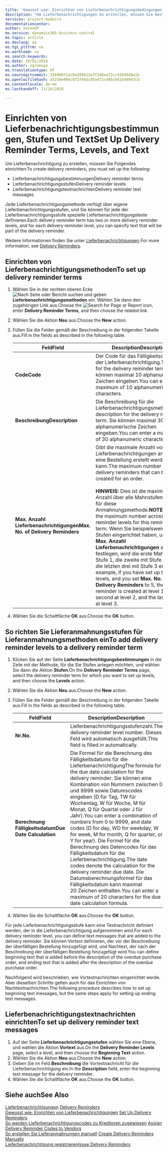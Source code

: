 ```yaml
---
title: 'Gewusst wie: Einrichten von Lieferbenachrichtigungsbedingungen, -stufen und -text'
description: "Um Lieferbenachrichtigungen zu erstellen, müssen Sie bestimmte Einrichtungen festlegen."
services: project-madeira
documentationcenter: 
author: SorenGP
ms.service: dynamics365-business-central
ms.topic: article
ms.devlang: na
ms.tgt_pltfrm: na
ms.workload: na
ms.search.keywords: 
ms.date: 10/01/2018
ms.author: sgroespe
ms.translationtype: HT
ms.sourcegitcommit: 33b900f1ac9e295921e7f3d6ea72cc93939d8a1b
ms.openlocfilehash: a5230e066c072744dcd5a472c94bc661b49943cd
ms.contentlocale: de-de
ms.lasthandoff: 11/26/2018

---
```

# <a name="set-up-delivery-reminder-terms-levels-and-text"></a><span data-ttu-id="1dfde-103">Einrichten von Lieferbenachrichtigungsbestimmungen, Stufen und Text</span><span class="sxs-lookup"><span data-stu-id="1dfde-103">Set Up Delivery Reminder Terms, Levels, and Text</span></span>
<span data-ttu-id="1dfde-104">Um Lieferbenachrichtigung zu erstellen, müssen Sie Folgendes einrichten:</span><span class="sxs-lookup"><span data-stu-id="1dfde-104">To create delivery reminders, you must set up the following:</span></span>  

- <span data-ttu-id="1dfde-105">Lieferbenachrichtigungsbestimmungen</span><span class="sxs-lookup"><span data-stu-id="1dfde-105">Delivery reminder terms</span></span>  
- <span data-ttu-id="1dfde-106">Lieferbenachrichtigungsstufen</span><span class="sxs-lookup"><span data-stu-id="1dfde-106">Delivery reminder levels</span></span>  
- <span data-ttu-id="1dfde-107">Lieferbenachrichtigungstextnachrichten</span><span class="sxs-lookup"><span data-stu-id="1dfde-107">Delivery reminder text messages</span></span>  

<span data-ttu-id="1dfde-108">Jede Lieferbenachrichtigungsmethode verfügt über eigene Lieferbenachrichtigungsstufen, und Sie können für jede der Lieferbenachrichtigungsstufe spezielle Lieferbenachrichtigungstexte definieren.</span><span class="sxs-lookup"><span data-stu-id="1dfde-108">Each delivery reminder term has two or more delivery reminder levels, and for each delivery reminder level, you can specify text that will be part of the delivery reminder.</span></span>  

<span data-ttu-id="1dfde-109">Weitere Informationen finden Sie unter [Lieferbenachrichtigungen](delivery-reminders.md).</span><span class="sxs-lookup"><span data-stu-id="1dfde-109">For more information, see [Delivery Reminders](delivery-reminders.md).</span></span>  

## <a name="to-set-up-delivery-reminder-terms"></a><span data-ttu-id="1dfde-110">Einrichten von Lieferbenachrichtigungsmethoden</span><span class="sxs-lookup"><span data-stu-id="1dfde-110">To set up delivery reminder terms</span></span>  

1.  <span data-ttu-id="1dfde-111">Wählen Sie in der rechten oberen Ecke ![Nach Seite oder Bericht suchen](../../media/ui-search/search_small.png "Symbol nach Seite oder Bericht suchen") und geben **Lieferbenachrichtigungsmethoden** ein. Wählen Sie dann den zugehörigen Link aus.</span><span class="sxs-lookup"><span data-stu-id="1dfde-111">Choose the ![Search for Page or Report](../../media/ui-search/search_small.png "Search for Page or Report icon") icon, enter **Delivery Reminder Terms**, and then choose the related link.</span></span>  
2.  <span data-ttu-id="1dfde-112">Wählen Sie die Aktion **Neu** aus.</span><span class="sxs-lookup"><span data-stu-id="1dfde-112">Choose the **New** action.</span></span>  
3.  <span data-ttu-id="1dfde-113">Füllen Sie die Felder gemäß der Beschreibung in der folgenden Tabelle aus.</span><span class="sxs-lookup"><span data-stu-id="1dfde-113">Fill in the fields as described in the following table.</span></span>  

    |<span data-ttu-id="1dfde-114">Feld</span><span class="sxs-lookup"><span data-stu-id="1dfde-114">Field</span></span>|<span data-ttu-id="1dfde-115">Description</span><span class="sxs-lookup"><span data-stu-id="1dfde-115">Description</span></span>|  
    |---------------------------------|---------------------------------------|  
    |<span data-ttu-id="1dfde-116">**Code**</span><span class="sxs-lookup"><span data-stu-id="1dfde-116">**Code**</span></span>|<span data-ttu-id="1dfde-117">Der Code für das Fälligkeitsdatum der Lieferbenachrichtigung.</span><span class="sxs-lookup"><span data-stu-id="1dfde-117">The code for the delivery reminder term.</span></span> <span data-ttu-id="1dfde-118">Sie können maximal 10 alphanumerische Zeichen eingeben.</span><span class="sxs-lookup"><span data-stu-id="1dfde-118">You can enter a maximum of 10 alphanumeric characters.</span></span>|  
    |<span data-ttu-id="1dfde-119">**Beschreibung**</span><span class="sxs-lookup"><span data-stu-id="1dfde-119">**Description**</span></span>|<span data-ttu-id="1dfde-120">Die Beschreibung für die Lieferbenachrichtigungsmethode.</span><span class="sxs-lookup"><span data-stu-id="1dfde-120">The description for the delivery reminder term.</span></span> <span data-ttu-id="1dfde-121">Sie können maximal 30 alphanumerische Zeichen eingeben.</span><span class="sxs-lookup"><span data-stu-id="1dfde-121">You can enter a maximum of 30 alphanumeric characters.</span></span>|  
    |<span data-ttu-id="1dfde-122">**Max. Anzahl Lieferbenachrichtigungen**</span><span class="sxs-lookup"><span data-stu-id="1dfde-122">**Max. No. of Delivery Reminders**</span></span>|<span data-ttu-id="1dfde-123">Gibt die maximale Anzahl von Lieferbenachrichtigungen an, die für eine Bestellung erstellt werden kann.</span><span class="sxs-lookup"><span data-stu-id="1dfde-123">The maximum number of delivery reminders that can be created for an order.</span></span><br /><br /> <span data-ttu-id="1dfde-124">**HINWEIS:** Dies ist die maximale Anzahl über alle Mahnstufen hinweg für diese Anmahnungsmethode.</span><span class="sxs-lookup"><span data-stu-id="1dfde-124">**NOTE:** This is the maximum number across all reminder levels for this reminder term.</span></span> <span data-ttu-id="1dfde-125">Wenn Sie beispielsweise drei Stufen eingerichtet haben, und Sie **Max. Anzahl Lieferbenachrichtigungen** auf 5 festlegen, wird die erste Mahnung mit Stufe 1, die zweite mit Stufe 2 und die letzten drei mit Stufe 3 erstellt.</span><span class="sxs-lookup"><span data-stu-id="1dfde-125">For example, if you have set up three levels, and you set **Max. No. of Delivery Reminders** to 5, the first reminder is created at level 1, the second at level 2, and the last three at level 3.</span></span>|  

4.  <span data-ttu-id="1dfde-126">Wählen Sie die Schaltfläche **OK** aus.</span><span class="sxs-lookup"><span data-stu-id="1dfde-126">Choose the **OK** button.</span></span>  

## <a name="to-add-delivery-reminder-levels-to-a-delivery-reminder-term"></a><span data-ttu-id="1dfde-127">So richten Sie Lieferanmahnungsstufen für Lieferanmahnungsmethoden ein</span><span class="sxs-lookup"><span data-stu-id="1dfde-127">To add delivery reminder levels to a delivery reminder term</span></span>  

1.  <span data-ttu-id="1dfde-128">Klicken Sie auf der Seite **Lieferbenachrichtigungsbestimmungen** in die Zeile mit der Methode, für die Sie Stufen anlegen möchten, und wählen Sie dann die Aktion **Stufen**.</span><span class="sxs-lookup"><span data-stu-id="1dfde-128">On the **Delivery Reminder Terms** page, select the delivery reminder term for which you want to set up levels, and then choose the **Levels** action.</span></span>  
2.  <span data-ttu-id="1dfde-129">Wählen Sie die Aktion **Neu** aus.</span><span class="sxs-lookup"><span data-stu-id="1dfde-129">Choose the **New** action.</span></span>  
3.  <span data-ttu-id="1dfde-130">Füllen Sie die Felder gemäß der Beschreibung in der folgenden Tabelle aus.</span><span class="sxs-lookup"><span data-stu-id="1dfde-130">Fill in the fields as described in the following table.</span></span>  

    |<span data-ttu-id="1dfde-131">Feld</span><span class="sxs-lookup"><span data-stu-id="1dfde-131">Field</span></span>|<span data-ttu-id="1dfde-132">Description</span><span class="sxs-lookup"><span data-stu-id="1dfde-132">Description</span></span>|  
    |---------------------------------|---------------------------------------|  
    |<span data-ttu-id="1dfde-133">**Nr.**</span><span class="sxs-lookup"><span data-stu-id="1dfde-133">**No.**</span></span>|<span data-ttu-id="1dfde-134">Lieferbenachrichtigungsstufenzahl.</span><span class="sxs-lookup"><span data-stu-id="1dfde-134">The delivery reminder level number.</span></span> <span data-ttu-id="1dfde-135">Dieses Feld wird automatisch ausgefüllt.</span><span class="sxs-lookup"><span data-stu-id="1dfde-135">This field is filled in automatically.</span></span>|  
    |<span data-ttu-id="1dfde-136">**Berechnung Fälligkeitsdatum**</span><span class="sxs-lookup"><span data-stu-id="1dfde-136">**Due Date Calculation**</span></span>|<span data-ttu-id="1dfde-137">Die Formel für die Berechnung des Fälligkeitsdatums für die Lieferbenachrichtigung</span><span class="sxs-lookup"><span data-stu-id="1dfde-137">The formula for the due date calculation for the delivery reminder.</span></span> <span data-ttu-id="1dfde-138">Sie können eine Kombination von Nummern zwischen 0 und 9999 sowie Datumscodes eingeben (D für Tag, TW für Wochentag, W für Woche, M für Monat, Q für Quartal oder J für Jahr).</span><span class="sxs-lookup"><span data-stu-id="1dfde-138">You can enter a combination of numbers from 0 to 9999, and date codes (D for day, WD for weekday, W for week, M for month, Q for quarter, or Y for year).</span></span> <span data-ttu-id="1dfde-139">Die Formel für die Berechnung des Datencodes für das Fälligkeitsdatum für die Lieferbenachrichtigung.</span><span class="sxs-lookup"><span data-stu-id="1dfde-139">The date codes denote the calculation for the delivery reminder due date.</span></span> <span data-ttu-id="1dfde-140">Die Datumsberechnungsformel für das Fälligkeitsdatum kann maximal 20 Zeichen enthalten.</span><span class="sxs-lookup"><span data-stu-id="1dfde-140">You can enter a maximum of 20 characters for the due date calculation formula.</span></span>|  

4.  <span data-ttu-id="1dfde-141">Wählen Sie die Schaltfläche **OK** aus.</span><span class="sxs-lookup"><span data-stu-id="1dfde-141">Choose the **OK** button.</span></span>  

<span data-ttu-id="1dfde-142">Für jede Lieferbenachrichtigungsstufe kann eine Textnachricht definiert werden, der in die Lieferbenachrichtigung aufgenommen wird.</span><span class="sxs-lookup"><span data-stu-id="1dfde-142">For each delivery reminder level, you can define text messages that are added to the delivery reminder.</span></span> <span data-ttu-id="1dfde-143">Sie können Vortext definieren, der vor der Beschreibung der überfälligen Bestellung hinzugefügt wird, und Nachtext, der nach der Beschreibung der überfälligen Bestellung hinzugefügt wird.</span><span class="sxs-lookup"><span data-stu-id="1dfde-143">You can define beginning text that is added before the description of the overdue purchase order, and ending text that is added after the description of the overdue purchase order.</span></span>  

<span data-ttu-id="1dfde-144">Nachfolgend wird beschrieben, wie Vortextnachrichten eingerichtet werde. Aber dieselben Schritte gelten auch für das Einrichten von Nachtextnachrichten.</span><span class="sxs-lookup"><span data-stu-id="1dfde-144">The following procedure describes how to set up beginning text messages, but the same steps apply for setting up ending text messages.</span></span>  

## <a name="to-set-up-delivery-reminder-text-messages"></a><span data-ttu-id="1dfde-145">Lieferbenachrichtigungstextnachrichten einrichten</span><span class="sxs-lookup"><span data-stu-id="1dfde-145">To set up delivery reminder text messages</span></span>  

1.  <span data-ttu-id="1dfde-146">Auf der Seite **Lieferbenachrichtigungsstufen** wählen Sie eine Ebene, und wählen die Aktion **Vortext** aus.</span><span class="sxs-lookup"><span data-stu-id="1dfde-146">On the **Delivery Reminder Levels** page, select a level, and then choose the **Beginning Text** action.</span></span>  
2.  <span data-ttu-id="1dfde-147">Wählen Sie die Aktion **Neu** aus.</span><span class="sxs-lookup"><span data-stu-id="1dfde-147">Choose the **New** action.</span></span>  
3.  <span data-ttu-id="1dfde-148">Geben Sie im Feld **Beschreibung** die Vortextnachricht für die Lieferbenachrichtigung ein.</span><span class="sxs-lookup"><span data-stu-id="1dfde-148">In the **Description** field, enter the beginning text message for the delivery reminder.</span></span>  
4.  <span data-ttu-id="1dfde-149">Wählen Sie die Schaltfläche **OK** aus.</span><span class="sxs-lookup"><span data-stu-id="1dfde-149">Choose the **OK** button.</span></span>  

## <a name="see-also"></a><span data-ttu-id="1dfde-150">Siehe auch</span><span class="sxs-lookup"><span data-stu-id="1dfde-150">See Also</span></span>  
 <span data-ttu-id="1dfde-151">[Lieferbenachrichtigungen](delivery-reminders.md) </span><span class="sxs-lookup"><span data-stu-id="1dfde-151">[Delivery Reminders](delivery-reminders.md) </span></span>  
 <span data-ttu-id="1dfde-152">[Gewusst wie: Einrichten von Lieferbenachrichtigungen](how-to-set-up-delivery-reminders.md) </span><span class="sxs-lookup"><span data-stu-id="1dfde-152">[Set Up Delivery Reminders](how-to-set-up-delivery-reminders.md) </span></span>  
 <span data-ttu-id="1dfde-153">[So werden Lieferbenachrichtigungscodes zu Kreditoren zugewiesen](how-to-assign-delivery-reminder-codes-to-vendors.md) </span><span class="sxs-lookup"><span data-stu-id="1dfde-153">[Assign Delivery Reminder Codes to Vendors](how-to-assign-delivery-reminder-codes-to-vendors.md) </span></span>  
 <span data-ttu-id="1dfde-154">[So erstellen Sie Lieferanmahnungen manuell](how-to-create-delivery-reminders-manually.md) </span><span class="sxs-lookup"><span data-stu-id="1dfde-154">[Create Delivery Reminders Manually](how-to-create-delivery-reminders-manually.md) </span></span>  
 [<span data-ttu-id="1dfde-155">Lieferbenachrichtigung registrieren</span><span class="sxs-lookup"><span data-stu-id="1dfde-155">Issue Delivery Reminders</span></span>](how-to-issue-delivery-reminders.md)

